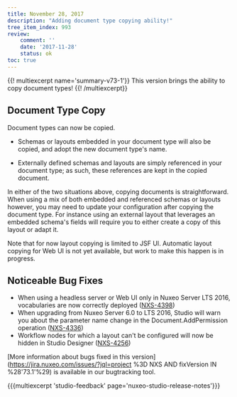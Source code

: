 ```yaml
---
title: November 28, 2017
description: "Adding document type copying ability!"
tree_item_index: 993
review:
    comment: ''
    date: '2017-11-28'
    status: ok
toc: true
---
```


{{! multiexcerpt name='summary-v73-1'}}
This version brings the ability to copy document types!
{{! /multiexcerpt}}

## Document Type Copy
Document types can now be copied.

- Schemas or layouts embedded in your document type will also be copied, and adopt the new document type's name.

- Externally defined schemas and layouts are simply referenced in your document type; as such, these references are kept in the copied document.

In either of the two situations above, copying documents is straightforward. When using a mix of both embedded and referenced schemas or layouts however, you may need to update your configuration after copying the document type. For instance using an external layout that leverages an embedded schema's fields will require you to either create a copy of this layout or adapt it.

Note that for now layout copying is limited to JSF UI. Automatic layout copying for Web UI is not yet available, but work to make this happen is in progress.

## Noticeable Bug Fixes

- When using a headless server or Web UI only in Nuxeo Server LTS 2016, vocabularies are now correctly deployed ([NXS-4398](https://jira.nuxeo.com/browse/NXS-4398))
- When upgrading from Nuxeo Server 6.0 to LTS 2016, Studio will warn you about the parameter name change in the Document.AddPermission operation ([NXS-4336](https://jira.nuxeo.com/browse/NXS-4336))
- Workflow nodes for which a layout can't be configured will now be hidden in Studio Designer ([NXS-4256](https://jira.nuxeo.com/browse/NXS-4256))

[More information about bugs fixed in this version](https://jira.nuxeo.com/issues/?jql=project %3D NXS AND fixVersion IN %28'73.1'%29) is available in our bugtracking tool.

{{{multiexcerpt 'studio-feedback' page='nuxeo-studio-release-notes'}}}
